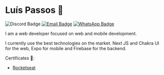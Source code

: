 # Luís Passos 👋

![Discord Badge](https://img.shields.io/badge/-luis%233943-3847eb?style=flat-square&logo=discord&logoColor=fff)
[![Email Badge](https://img.shields.io/badge/-luis.passos013@gmail.com-3847eb?style=flat-square&logo=gmail&logoColor=fff)](mailto:luis.passos013@gmail.com)
[![WhatsApp Badge](https://img.shields.io/badge/-(38)%2099810%205690-3847eb?style=flat-square&logo=whatsapp&logoColor=fff)](https://api.whatsapp.com/send?phone=5538998105690&text=Olá!)

I am a web developer focused on web and mobile development.

I currently use the best technologies on the market. Next JS and Chakra UI for the web, Expo for mobile and Firebase for the backend.

Certificates 📜: 

- [Rocketseat](https://imgur.com/K5e99Aa)

